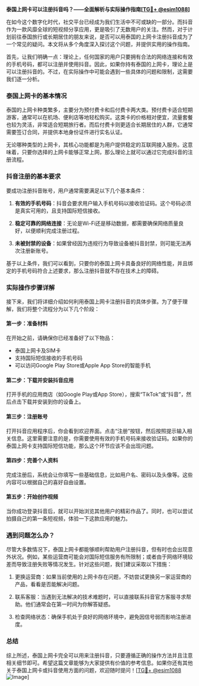 **泰国上网卡可以注册抖音吗？——全面解析与实际操作指南[[TG💪+ @esim1088](https://t.me/s/esim1088)]**

在如今这个数字化时代，社交平台已经成为我们生活中不可或缺的一部分。而抖音作为一款风靡全球的短视频分享应用，更是吸引了无数用户的关注。然而，对于计划前往泰国旅行或长期居住的朋友来说，是否可以用泰国的上网卡注册抖音成为了一个常见的疑问。本文将从多个角度深入探讨这个问题，并提供实用的操作指南。

首先，让我们明确一点：理论上，任何国家的用户只要拥有合法的网络连接和有效的手机号码，都可以注册并使用抖音。因此，如果你持有泰国的上网卡，理论上是可以注册抖音的。不过，在实际操作中可能会遇到一些具体的问题和限制，这需要我们逐一分析。

### 泰国上网卡的基本情况

泰国的上网卡种类繁多，主要分为预付费卡和后付费卡两大类。预付费卡适合短期游客，通常可以在机场、便利店等地轻松购买。这类卡的价格相对便宜，流量套餐也较为灵活，非常适合短期旅行者。而后付费卡则更适合长期居住的人群，它通常需要签订合同，并提供本地身份证件进行实名认证。

无论哪种类型的上网卡，其核心功能都是为用户提供稳定的互联网接入服务。这意味着，只要你选择的上网卡能够正常上网，那么理论上就可以通过它完成抖音的注册流程。

### 抖音注册的基本要求

要成功注册抖音账号，用户通常需要满足以下几个基本条件：

1. **有效的手机号码**：抖音会要求用户输入手机号码以接收验证码。这个号码必须是真实可用的，且支持国际短信接收。
   
2. **稳定可靠的网络连接**：无论是Wi-Fi还是移动数据，都需要确保网络质量良好，以便顺利完成注册过程。

3. **未被封禁的设备**：如果曾经因为违规行为导致设备被抖音封禁，则可能无法再次注册新账号。

基于以上条件，我们可以看到，只要你的泰国上网卡具备良好的网络性能，并且绑定的手机号码符合上述要求，那么注册抖音就不存在技术上的障碍。

### 实际操作步骤详解

接下来，我们将详细介绍如何利用泰国上网卡注册抖音的具体步骤。为了便于理解，我们将整个流程分为以下几个阶段：

#### 第一步：准备材料
在开始之前，请确保你已经准备好了以下物品：
- 泰国上网卡及SIM卡
- 支持国际短信接收的手机号码
- 可以访问Google Play Store或Apple App Store的智能手机

#### 第二步：下载并安装抖音应用
打开手机的应用商店（如Google Play或App Store），搜索“TikTok”或“抖音”，然后点击下载并安装到你的设备上。

#### 第三步：注册账号
打开抖音应用程序后，你会看到欢迎界面。点击“注册”按钮，然后按照提示输入相关信息。这里需要注意的是，你需要使用有效的手机号码来接收验证码。如果你的泰国上网卡支持国际短信功能，那么这个环节应该不会出现问题。

#### 第四步：完善个人资料
完成注册后，系统会让你填写一些基础信息，比如用户名、密码以及头像等。这些内容可以根据自己的喜好自由设置。

#### 第五步：开始创作视频
当你成功登录抖音后，就可以开始浏览其他用户的精彩作品了。同时，也可以尝试拍摄自己的第一条短视频，体验一下这款应用的魅力。

### 遇到问题怎么办？

尽管大多数情况下，泰国上网卡都能够顺利帮助用户注册抖音，但有时也会出现意外状况。例如，某些运营商可能会对国际短信服务有所限制；或者由于网络环境较差而导致注册失败等情况发生。针对这些问题，我们建议采取以下措施：

1. 更换运营商：如果当前使用的上网卡存在问题，不妨尝试更换另一家运营商的产品，看看是否能解决问题。

2. 联系客服：当遇到无法解决的技术难题时，可以直接联系抖音官方客服寻求帮助。他们通常会在第一时间为你解答疑惑。

3. 检查网络状态：确保手机处于良好的网络环境中，避免因信号弱而影响注册进度。

### 总结

综上所述，泰国上网卡完全可以用来注册抖音，只要遵循正确的操作方法并且注意相关细节即可。希望这篇文章能够为大家提供有价值的参考信息。如果你还有其他关于泰国上网卡或抖音使用方面的问题，欢迎随时提问！[[TG💪+ @esim1088](https://t.me/s/esim1088) ![Image](https://i.postimg.cc/4NQfJmqS/Snipaste-2025-05-13-00-14-12.png)]